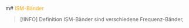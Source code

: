 m# <font color = "orange">ISM-Bänder</font>
>[!INFO] Definition
>ISM-Bänder sind verschiedene Frequenz-Bänder, 